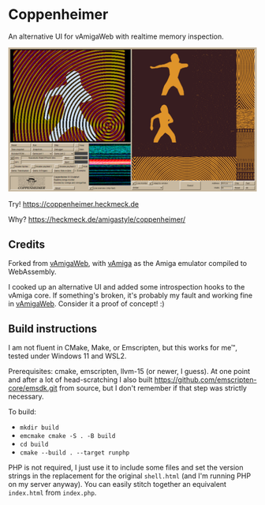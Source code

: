 # Coppenheimer

An alternative UI for vAmigaWeb with realtime memory inspection.

![Coppenheimer screenshot](img/coppenheimer-screenshot.png)

Try! https://coppenheimer.heckmeck.de

Why? https://heckmeck.de/amigastyle/coppenheimer/

## Credits

Forked from [vAmigaWeb](https://github.com/vAmigaWeb/vAmigaWeb), with
[vAmiga](https://github.com/dirkwhoffmann/vAmiga) as the Amiga emulator
compiled to WebAssembly.

I cooked up an alternative UI and added some introspection hooks to
the vAmiga core. If something's broken, it's probably my fault and
working fine in [vAmigaWeb](https://vamigaweb.github.io/). Consider it
a proof of concept! :)

## Build instructions

I am not fluent in CMake, Make, or Emscripten, but this works
for me™, tested under Windows 11 and WSL2.

Prerequisites: cmake, emscripten, llvm-15 (or newer, I guess). At one point
and after a lot of head-scratching I also built
https://github.com/emscripten-core/emsdk.git from source, but I don't remember
if that step was strictly necessary.

To build:
* `mkdir build`
* `emcmake cmake -S . -B build`
* `cd build`
* `cmake --build . --target runphp`

PHP is not required, I just use it to include some files and set the version strings
in the replacement for the original `shell.html` (and I'm running PHP on my server anyway).
You can easily stitch together an equivalent `index.html` from `index.php`.
